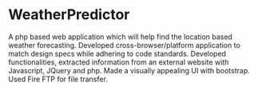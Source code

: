 # WeatherPredictor
A php based web application which will help find the location based weather forecasting.
Developed cross-browser/platform application to match design specs while adhering to code standards. 
Developed functionalities, extracted information from an external website with Javascript, JQuery and php. Made a visually appealing UI with bootstrap. Used Fire FTP for file transfer. 

